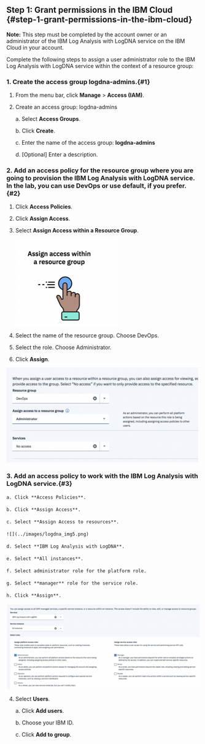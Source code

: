 ## Step 1: Grant permissions in the IBM Cloud {#step-1-grant-permissions-in-the-ibm-cloud}

**Note:** This step must be completed by the account owner or an administrator of the IBM Log Analysis with LogDNA service on the IBM Cloud in your account.

Complete the following steps to assign a user administrator role to the IBM Log Analysis with LogDNA service within the context of a resource group:

### 1. Create the access group **logdna-admins**.{#1}

1. From the menu bar, click **Manage** &gt; **Access (IAM)**.

2. Create an access group: logdna-admins  
        
    a. Select **Access Groups**.

    b. Click **Create**.

    c. Enter the name of the access group: **logdna-admins**

    d. [Optional] Enter a description.

### 2. Add an access policy for the resource group where you are going to provision the IBM Log Analysis with LogDNA service. In the lab, you can use DevOps or use default, if you prefer.{#2}

1. Click **Access Policies**.

2. Click **Assign Access**.

3. Select **Assign Access within a Resource Group**.

    ![](../images/logdna_img3.png)

4. Select the name of the resource group. Choose DevOps.

5. Select the role. Choose Administrator.

6. Click **Assign**.

![](../images/logdna_img4.png)

### 3. Add an access policy to work with the IBM Log Analysis with LogDNA service.{#3}

    a. Click **Access Policies**.

    b. Click **Assign Access**.

    c. Select **Assign Access to resources**.

    ![](../images/logdna_img5.png)

    d. Select **IBM Log Analysis with LogDNA**.

    e. Select **All instances**.

    f. Select administrator role for the platform role.

    g. Select **manager** role for the service role.

    h. Click **Assign**.

![](../images/logdna_img6.png)

4. Select **Users**.

    a. Click **Add users**.

    b. Choose your IBM ID.

    c. Click **Add to group**.


